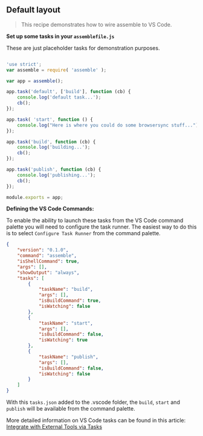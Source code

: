 ## Default layout

> This recipe demonstrates how to wire assemble to VS Code.

**Set up some tasks in your `assemblefile.js`**

These are just placeholder tasks for demonstration purposes.

```js

'use strict';
var assemble = require( 'assemble' );

var app = assemble();

app.task('default', ['build'], function (cb) {
    console.log('default task...');
    cb();
});

app.task( 'start', function () {
	console.log("Here is where you could do some browsersync stuff...");
});

app.task('build', function (cb) {
    console.log('building...');
    cb();
});

app.task('publish', function (cb) {
    console.log('publishing...');
    cb();
});

module.exports = app;

```

**Defining the VS Code Commands:**

To enable the ability to launch these tasks from the VS Code command palette 
you will need to configure the task runner. The easiest way to do this is to 
select `Configure Task Runner` from the command palette.

```json
{
    "version": "0.1.0",
    "command": "assemble",
    "isShellCommand": true,
    "args": [],
    "showOutput": "always",
    "tasks": [
        {
            "taskName": "build",
            "args": [],
            "isBuildCommand": true,
            "isWatching": false
        },
        {
            "taskName": "start",
            "args": [],
            "isBuildCommand": false,
            "isWatching": true
        },
        {
            "taskName": "publish",
            "args": [],
            "isBuildCommand": false,
            "isWatching": false
        }
    ]
}
```

With this `tasks.json` added to the .vscode folder, the `build`, `start` and `publish` will be available from the command palette.

More detailed information on VS Code tasks can be found in this article: [Integrate with External Tools via Tasks](http://code.visualstudio.com/docs/editor/tasks)




